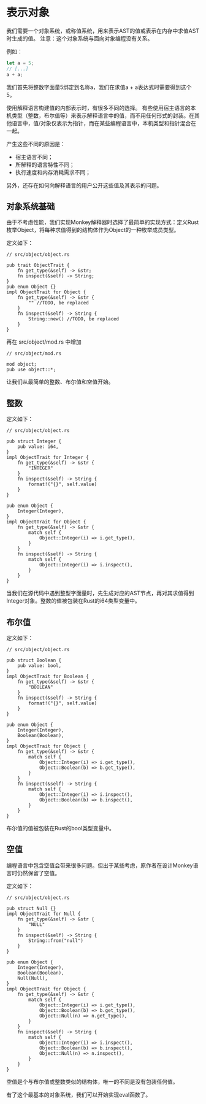 # 表示对象

我们需要一个对象系统，或称值系统，用来表示AST的值或表示在内存中求值AST时生成的值。
注意：这个对象系统与面向对象编程没有关系。

例如：
```js
let a = 5;
// [...]
a + a;
```
我们首先将整数字面量5绑定到名称a，我们在求值a + a表达式时需要得到这个5。

使用解释语言构建值的内部表示时，有很多不同的选择。
有些使用宿主语言的本机类型（整数，布尔值等）来表示解释语言中的值，而不用任何形式的封装。在其他语言中，值/对象仅表示为指针，而在某些编程语言中，本机类型和指针混合在一起。

产生这些不同的原因是：
- 宿主语言不同；
- 所解释的语言特性不同；
- 执行速度和内存消耗需求不同；

另外，还存在如何向解释语言的用户公开这些值及其表示的问题。

## 对象系统基础

由于不考虑性能，我们实现Monkey解释器时选择了最简单的实现方式：定义Rust枚举Object，将每种求值得到的结构体作为Object的一种枚举成员类型。

定义如下：
```rust,noplaypen
// src/object/object.rs

pub trait ObjectTrait {
    fn get_type(&self) -> &str;
    fn inspect(&self) -> String;
}
pub enum Object {}
impl ObjectTrait for Object {
    fn get_type(&self) -> &str {
        "" //TODO, be replaced
    }
    fn inspect(&self) -> String {
        String::new() //TODO, be replaced
    }
}
```

再在 src/object/mod.rs 中增加

```rust,noplaypen
// src/object/mod.rs

mod object;
pub use object::*;
```

让我们从最简单的整数、布尔值和空值开始。

## 整数

定义如下：
```rust,noplaypen
// src/object/object.rs

pub struct Integer {
    pub value: i64,
}
impl ObjectTrait for Integer {
    fn get_type(&self) -> &str {
        "INTEGER"
    }
    fn inspect(&self) -> String {
        format!("{}", self.value)
    }
}

pub enum Object {
    Integer(Integer),
}
impl ObjectTrait for Object {
    fn get_type(&self) -> &str {
        match self {
            Object::Integer(i) => i.get_type(),
        }
    }
    fn inspect(&self) -> String {
        match self {
            Object::Integer(i) => i.inspect(),
        }
    }
}
```
当我们在源代码中遇到整型字面量时，先生成对应的AST节点，再对其求值得到Integer对象。整数的值被包装在Rust的i64类型变量中。

## 布尔值

定义如下：
```rust,noplaypen
// src/object/object.rs

pub struct Boolean {
    pub value: bool,
}
impl ObjectTrait for Boolean {
    fn get_type(&self) -> &str {
        "BOOLEAN"
    }
    fn inspect(&self) -> String {
        format!("{}", self.value)
    }
}

pub enum Object {
    Integer(Integer),
    Boolean(Boolean),
}
impl ObjectTrait for Object {
    fn get_type(&self) -> &str {
        match self {
            Object::Integer(i) => i.get_type(),
            Object::Boolean(b) => b.get_type(),
        }
    }
    fn inspect(&self) -> String {
        match self {
            Object::Integer(i) => i.inspect(),
            Object::Boolean(b) => b.inspect(),
        }
    }
}
```
布尔值的值被包装在Rust的bool类型变量中。

## 空值

编程语言中包含空值会带来很多问题。但出于某些考虑，原作者在设计Monkey语言时仍然保留了空值。

定义如下：
```rust,noplaypen
// src/object/object.rs

pub struct Null {}
impl ObjectTrait for Null {
    fn get_type(&self) -> &str {
        "NULL"
    }
    fn inspect(&self) -> String {
        String::from("null")
    }
}

pub enum Object {
    Integer(Integer),
    Boolean(Boolean),
    Null(Null),
}
impl ObjectTrait for Object {
    fn get_type(&self) -> &str {
        match self {
            Object::Integer(i) => i.get_type(),
            Object::Boolean(b) => b.get_type(),
            Object::Null(n) => n.get_type(),
        }
    }
    fn inspect(&self) -> String {
        match self {
            Object::Integer(i) => i.inspect(),
            Object::Boolean(b) => b.inspect(),
            Object::Null(n) => n.inspect(),
        }
    }
}
```

空值是个与布尔值或整数类似的结构体，唯一的不同是没有包装任何值。

有了这个最基本的对象系统，我们可以开始实现eval函数了。
